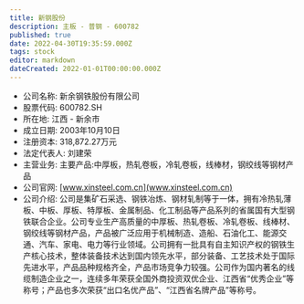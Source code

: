 ```yaml
---
title: 新钢股份
description: 主板 - 普钢 - 600782
published: true
date: 2022-04-30T19:35:59.000Z
tags: stock
editor: markdown
dateCreated: 2022-01-01T00:00:00.000Z
---
```


- 公司名称: 新余钢铁股份有限公司
- 股票代码: 600782.SH
- 所在地: 江西 - 新余市
- 成立日期: 2003年10月10日
- 注册资本: 318,872.27万元
- 法定代表人: 刘建荣
- 主营业务: 主要产品:中厚板，热轧卷板，冷轧卷板，线棒材，钢绞线等钢材产品
- 公司官网: [www.xinsteel.com.cn](www.xinsteel.com.cn)
- 公司介绍: 公司是集矿石采选、钢铁冶炼、钢材轧制等于一体，拥有冷热轧薄板、中板、厚板、特厚板、金属制品、化工制品等产品系列的省属国有大型钢铁联合企业。公司专业生产高质量的中厚板、热轧卷板、冷轧卷板、线棒材、钢绞线等钢材产品，产品被广泛应用于机械制造、造船、石油化工、能源交通、汽车、家电、电力等行业领域。公司拥有一批具有自主知识产权的钢铁生产核心技术，整体装备技术达到国内领先水平，部分装备、工艺技术处于国际先进水平，产品品种规格齐全，产品市场竞争力较强。公司作为国内著名的线缆制造企业之一，连续多年荣获全国外商投资双优企业、江西省“优秀企业”等称号；产品也多次荣获“出口名优产品”、“江西省名牌产品”等称号。


